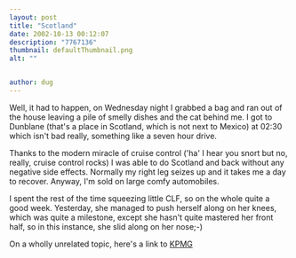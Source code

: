 ```yaml
---
layout: post
title: "Scotland"
date: 2002-10-13 00:12:07
description: "7767136"
thumbnail: defaultThumbnail.png
alt: ""


author: dug
---
```


<p>Well, it had to happen, on Wednesday night I grabbed a bag and ran out of the house leaving a pile of smelly dishes and the cat behind me. I got to Dunblane (that's a place in Scotland, which is not next to Mexico) at 02:30 which isn't bad really, something like a seven hour drive.</p>

<p>Thanks to the modern miracle of cruise control ('ha' I hear you snort but no, really, cruise control rocks) I was able to do Scotland and back without any negative side effects. Normally my right leg seizes up and it takes me a day to recover. Anyway, I'm sold on large comfy automobiles.</p>

<p>I spent the rest of the time squeezing little <span class="caps">CLF, </span>so on the whole quite a good week. Yesterday, she managed to push herself along on her knees, which was quite a milestone, except she hasn't quite mastered her front half, so in this instance, she slid along on her nose;-)</p>

<p>On a wholly unrelated topic, here's a link to <a href="http://www.kpmg.com"><span class="caps">KPMG</span></a></p>
